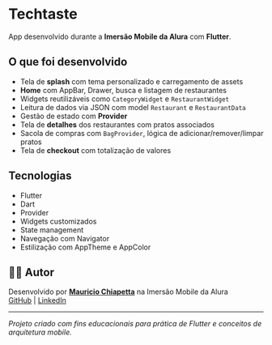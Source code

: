 # Techtaste 

App desenvolvido durante a **Imersão Mobile da Alura** com **Flutter**.

## O que foi desenvolvido

- Tela de **splash** com tema personalizado e carregamento de assets
- **Home** com AppBar, Drawer, busca e listagem de restaurantes
- Widgets reutilizáveis como `CategoryWidget` e `RestaurantWidget`
- Leitura de dados via JSON com model `Restaurant` e `RestaurantData`
- Gestão de estado com **Provider**
- Tela de **detalhes** dos restaurantes com pratos associados
- Sacola de compras com `BagProvider`, lógica de adicionar/remover/limpar pratos
- Tela de **checkout** com totalização de valores

## Tecnologias

- Flutter
- Dart
- Provider
- Widgets customizados
- State management
- Navegação com Navigator
- Estilização com AppTheme e AppColor

## 👨‍💻 Autor

Desenvolvido por [**Mauricio Chiapetta**](https://www.mauricio-chiapetta.com.br/) na Imersão Mobile da Alura  
[GitHub](https://github.com/Mauricio-Chiapetta) | [LinkedIn](https://www.linkedin.com/in/mauricio-chiapetta-ba0b33251)

---

*Projeto criado com fins educacionais para prática de Flutter e conceitos de arquitetura mobile.*
